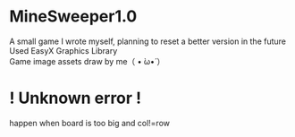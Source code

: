 # MineSweeper1.0
A small game I wrote myself, planning to reset a better version in the future<br>
Used EasyX Graphics Library<br>
Game image assets draw by me（ • ̀ω•́ ）<br>
# ! Unknown error !<br>
happen when board is too big and col!=row
